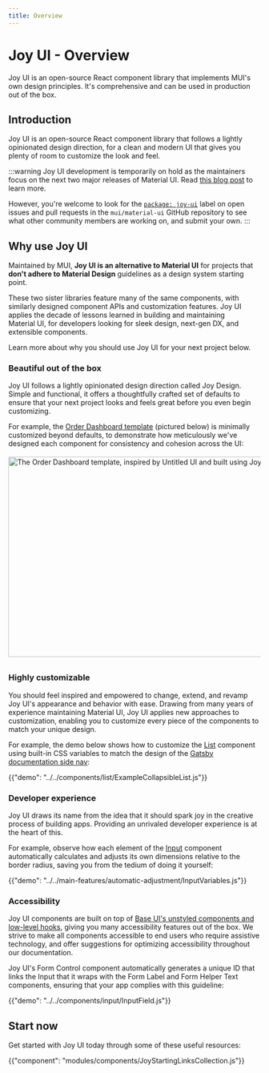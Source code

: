 ```yaml
---
title: Overview
---
```


# Joy UI - Overview

<p class="description">Joy UI is an open-source React component library that implements MUI's own design principles. It's comprehensive and can be used in production out of the box.</p>

## Introduction

Joy UI is an open-source React component library that follows a lightly opinionated design direction, for a clean and modern UI that gives you plenty of room to customize the look and feel.

:::warning
Joy UI development is temporarily on hold as the maintainers focus on the next two major releases of Material UI.
Read [this blog post](/blog/2023-material-ui-v6-and-beyond/) to learn more.

However, you're welcome to look for the [`package: joy-ui`](https://github.com/mui/material-ui/labels/package%3A%20joy-ui) label on open issues and pull requests in the `mui/material-ui` GitHub repository to see what other community members are working on, and submit your own.
:::

## Why use Joy UI

Maintained by MUI, **Joy UI is an alternative to Material UI** for projects that **don't adhere to Material Design** guidelines as a design system starting point.

These two sister libraries feature many of the same components, with similarly designed component APIs and customization features.
Joy UI applies the decade of lessons learned in building and maintaining Material UI, for developers looking for sleek design, next-gen DX, and extensible components.

Learn more about why you should use Joy UI for your next project below.

### Beautiful out of the box

Joy UI follows a lightly opinionated design direction called Joy Design.
Simple and functional, it offers a thoughtfully crafted set of defaults to ensure that your next project looks and feels great before you even begin customizing.

For example, the [Order Dashboard template](/joy-ui/getting-started/templates/order-dashboard/) (pictured below) is minimally customized beyond defaults, to demonstrate how meticulously we've designed each component for consistency and cohesion across the UI:

<img src="/static/joy-ui/overview/order-dashboard.png" style="width: 814px; margin-top: 4px; margin-bottom: 8px;" alt="The Order Dashboard template, inspired by Untitled UI and built using Joy UI with very little customizations." width="1628" height="400" />

### Highly customizable

You should feel inspired and empowered to change, extend, and revamp Joy UI's appearance and behavior with ease.
Drawing from many years of experience maintaining Material UI, Joy UI applies new approaches to customization, enabling you to customize every piece of the components to match your unique design.

For example, the demo below shows how to customize the [List](/joy-ui/react-list/) component using built-in CSS variables to match the design of the [Gatsby documentation side nav](https://www.gatsbyjs.com/docs/):

{{"demo": "../../components/list/ExampleCollapsibleList.js"}}

### Developer experience

Joy UI draws its name from the idea that it should spark joy in the creative process of building apps.
Providing an unrivaled developer experience is at the heart of this.

For example, observe how each element of the [Input](/joy-ui/react-input/) component automatically calculates and adjusts its own dimensions relative to the border radius, saving you from the tedium of doing it yourself:

{{"demo": "../../main-features/automatic-adjustment/InputVariables.js"}}

### Accessibility

Joy UI components are built on top of [Base UI's unstyled components and low-level hooks](/base-ui/getting-started/), giving you many accessibility features out of the box.
We strive to make all components accessible to end users who require assistive technology, and offer suggestions for optimizing accessibility throughout our documentation.

Joy UI's Form Control component automatically generates a unique ID that links the Input that it wraps with the Form Label and Form Helper Text components, ensuring that your app complies with this guideline:

{{"demo": "../../components/input/InputField.js"}}

## Start now

Get started with Joy UI today through some of these useful resources:

{{"component": "modules/components/JoyStartingLinksCollection.js"}}
